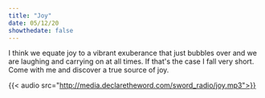 ```yaml
---
title: "Joy"
date: 05/12/20
showthedate: false
---
```


I think we equate joy to a vibrant exuberance that just bubbles over and we are laughing and carrying on at all times. If that's the case I fall very short. Come with me and discover a true source of joy.
<!--more-->
{{< audio src="http://media.declaretheword.com/sword_radio/joy.mp3">}}